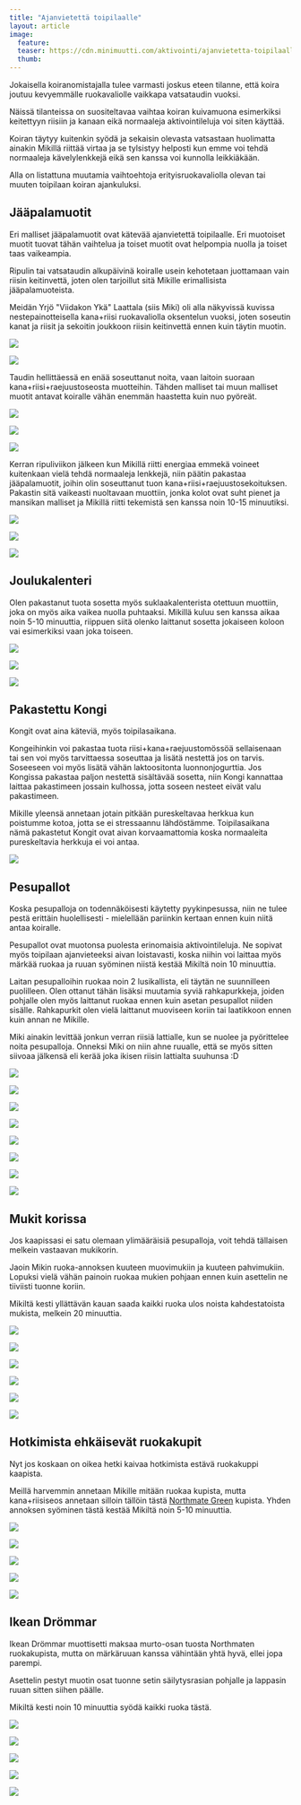 ```yaml
---
title: "Ajanvietettä toipilaalle"
layout: article
image:
  feature:
  teaser: https://cdn.minimuutti.com/aktivointi/ajanvietetta-toipilaalle/DS37405-245px.jpg
  thumb:
---
```


Jokaisella koiranomistajalla tulee varmasti joskus eteen tilanne, että koira joutuu kevyemmälle ruokavaliolle vaikkapa vatsataudin vuoksi.

Näissä tilanteissa on suositeltavaa vaihtaa koiran kuivamuona esimerkiksi keitettyyn riisiin ja kanaan eikä normaaleja aktivointileluja voi siten käyttää.

Koiran täytyy kuitenkin syödä ja sekaisin olevasta vatsastaan huolimatta ainakin Mikillä riittää virtaa ja se tylsistyy helposti kun emme voi tehdä normaaleja kävelylenkkejä eikä sen kanssa voi kunnolla leikkiäkään.

Alla on listattuna muutamia vaihtoehtoja erityisruokavaliolla olevan tai muuten toipilaan koiran ajankuluksi.

## Jääpalamuotit

Eri malliset jääpalamuotit ovat kätevää ajanvietettä toipilaalle. Eri muotoiset muotit tuovat tähän vaihtelua ja toiset muotit ovat helpompia nuolla ja toiset taas vaikeampia.

Ripulin tai vatsataudin alkupäivinä koiralle usein kehotetaan juottamaan vain riisin keitinvettä, joten olen tarjoillut sitä Mikille erimallisista jääpalamuoteista.

Meidän Yrjö "Viidakon Ykä" Laattala (siis Miki) oli alla näkyvissä kuvissa nestepainotteisella kana+riisi ruokavaliolla oksentelun vuoksi, joten soseutin kanat ja riisit ja sekoitin joukkoon riisin keitinvettä ennen kuin täytin muotin.

![](https://cdn.minimuutti.com/aktivointi/ajanvietetta-toipilaalle/IMG_20151213_183733-800px.jpg)

![](https://cdn.minimuutti.com/aktivointi/ajanvietetta-toipilaalle/IMG_20151213_183756-800px.jpg)

Taudin hellittäessä en enää soseuttanut noita, vaan laitoin suoraan kana+riisi+raejuustoseosta muotteihin. Tähden malliset tai muun malliset muotit antavat koiralle vähän enemmän haastetta kuin nuo pyöreät.

![](https://cdn.minimuutti.com/aktivointi/ajanvietetta-toipilaalle/DS10526-800px.jpg)

![](https://cdn.minimuutti.com/aktivointi/ajanvietetta-toipilaalle/DS10540-800px.jpg)

![](https://cdn.minimuutti.com/aktivointi/ajanvietetta-toipilaalle/DS10565-800px.jpg)

Kerran ripuliviikon jälkeen kun Mikillä riitti energiaa emmekä voineet kuitenkaan vielä tehdä normaaleja lenkkejä, niin päätin pakastaa jääpalamuotit, joihin olin soseuttanut tuon kana+riisi+raejuustosekoituksen. Pakastin sitä vaikeasti nuoltavaan muottiin, jonka kolot ovat suht pienet ja mansikan malliset ja Mikillä riitti tekemistä sen kanssa noin 10-15 minuutiksi.

![](https://cdn.minimuutti.com/aktivointi/ajanvietetta-toipilaalle/DS37158-800px.jpg)

![](https://cdn.minimuutti.com/aktivointi/ajanvietetta-toipilaalle/DS37166-800px.jpg)

![](https://cdn.minimuutti.com/aktivointi/ajanvietetta-toipilaalle/DS37187-800px.jpg)

## Joulukalenteri

Olen pakastanut tuota sosetta myös suklaakalenterista otettuun muottiin, joka on myös aika vaikea nuolla puhtaaksi. Mikillä kuluu sen kanssa aikaa noin 5-10 minuuttia, riippuen siitä olenko laittanut sosetta jokaiseen koloon vai esimerkiksi vaan joka toiseen.

![](https://cdn.minimuutti.com/aktivointi/ajanvietetta-toipilaalle/DS37106-800px.jpg)

![](https://cdn.minimuutti.com/aktivointi/ajanvietetta-toipilaalle/DS37110-800px.jpg)

![](https://cdn.minimuutti.com/aktivointi/ajanvietetta-toipilaalle/DS37140-800px.jpg)

## Pakastettu Kongi

Kongit ovat aina käteviä, myös toipilasaikana.

Kongeihinkin voi pakastaa tuota riisi+kana+raejuustomössöä sellaisenaan tai sen voi myös tarvittaessa soseuttaa ja lisätä nestettä jos on tarvis. Soseeseen voi myös lisätä vähän laktoositonta luonnonjogurttia. Jos Kongissa pakastaa paljon nestettä sisältävää sosetta, niin Kongi kannattaa laittaa pakastimeen jossain kulhossa, jotta soseen nesteet eivät valu pakastimeen.

Mikille yleensä annetaan jotain pitkään pureskeltavaa herkkua kun poistumme kotoa, jotta se ei stressaannu lähdöstämme. Toipilasaikana nämä pakastetut Kongit ovat aivan korvaamattomia koska normaaleita pureskeltavia herkkuja ei voi antaa.

![](https://cdn.minimuutti.com/aktivointi/ajanvietetta-toipilaalle/DS37157-800px.jpg)

## Pesupallot

Koska pesupalloja on todennäköisesti käytetty pyykinpesussa, niin ne tulee pestä erittäin huolellisesti - mielellään pariinkin kertaan ennen kuin niitä antaa koiralle.

Pesupallot ovat muotonsa puolesta erinomaisia aktivointileluja. Ne sopivat myös toipilaan ajanvieteeksi aivan loistavasti, koska niihin voi laittaa myös märkää ruokaa ja ruuan syöminen niistä kestää Mikiltä noin 10 minuuttia.

Laitan pesupalloihin ruokaa noin 2 lusikallista, eli täytän ne suunnilleen puolilleen. Olen ottanut tähän lisäksi muutamia syviä rahkapurkkeja, joiden pohjalle olen myös laittanut ruokaa ennen kuin asetan pesupallot niiden sisälle. Rahkapurkit olen vielä laittanut muoviseen koriin tai laatikkoon ennen kuin annan ne Mikille. 

Miki ainakin levittää jonkun verran riisiä lattialle, kun se nuolee ja pyörittelee noita pesupalloja. Onneksi Miki on niin ahne ruualle, että se myös sitten siivoaa jälkensä eli kerää joka ikisen riisin lattialta suuhunsa :D

![](https://cdn.minimuutti.com/aktivointi/ajanvietetta-toipilaalle/DS37385-800px.jpg)

![](https://cdn.minimuutti.com/aktivointi/ajanvietetta-toipilaalle/DS37405-800px.jpg)

![](https://cdn.minimuutti.com/aktivointi/ajanvietetta-toipilaalle/DS37440-800px.jpg)

![](https://cdn.minimuutti.com/aktivointi/ajanvietetta-toipilaalle/DS37475-800px.jpg)

![](https://cdn.minimuutti.com/aktivointi/ajanvietetta-toipilaalle/DS37481-800px.jpg)

![](https://cdn.minimuutti.com/aktivointi/ajanvietetta-toipilaalle/DS37520-800px.jpg)

![](https://cdn.minimuutti.com/aktivointi/ajanvietetta-toipilaalle/DS37536-800px.jpg)

![](https://cdn.minimuutti.com/aktivointi/ajanvietetta-toipilaalle/DS37551-800px.jpg)

## Mukit korissa

Jos kaapissasi ei satu olemaan ylimääräisiä pesupalloja, voit tehdä tällaisen melkein vastaavan mukikorin.

Jaoin Mikin ruoka-annoksen kuuteen muovimukiin ja kuuteen pahvimukiin. Lopuksi vielä vähän painoin ruokaa mukien pohjaan ennen kuin asettelin ne tiiviisti tuonne koriin.

Mikiltä kesti yllättävän kauan saada kaikki ruoka ulos noista kahdestatoista mukista, melkein 20 minuuttia.

![](https://cdn.minimuutti.com/aktivointi/ajanvietetta-toipilaalle/DS37613-800px.jpg)

![](https://cdn.minimuutti.com/aktivointi/ajanvietetta-toipilaalle/DS37623-800px.jpg)

![](https://cdn.minimuutti.com/aktivointi/ajanvietetta-toipilaalle/DS37639-800px.jpg)

![](https://cdn.minimuutti.com/aktivointi/ajanvietetta-toipilaalle/DS37651-800px.jpg)

![](https://cdn.minimuutti.com/aktivointi/ajanvietetta-toipilaalle/DS37630-800px.jpg)

![](https://cdn.minimuutti.com/aktivointi/ajanvietetta-toipilaalle/DS37698-800px.jpg)

## Hotkimista ehkäisevät ruokakupit

Nyt jos koskaan on oikea hetki kaivaa hotkimista estävä ruokakuppi kaapista.

Meillä harvemmin annetaan Mikille mitään ruokaa kupista, mutta kana+riisiseos annetaan silloin tällöin tästä [Northmate Green](http://clk.tradedoubler.com/click?p(210840)a(2526211)g(19927404)url(http://www.zooplus.fi/shop/koirat/lelut/aktivointilelut/alypelit/408791)) kupista. Yhden annoksen syöminen tästä kestää Mikiltä noin 5-10 minuuttia.

![](https://cdn.minimuutti.com/aktivointilelut/muut/DS37557-800px.jpg)

![](https://cdn.minimuutti.com/aktivointilelut/muut/DS37568-800px.jpg)

![](https://cdn.minimuutti.com/aktivointilelut/muut/DS37579-800px.jpg)

![](https://cdn.minimuutti.com/aktivointilelut/muut/DS37600-800px.jpg)

![](https://cdn.minimuutti.com/aktivointilelut/muut/DS37606-800px.jpg)
## Ikean Drömmar

Ikean Drömmar muottisetti maksaa murto-osan tuosta Northmaten ruokakupista, mutta on märkäruuan kanssa vähintään yhtä hyvä, ellei jopa parempi.

Asettelin pestyt muotin osat tuonne setin säilytysrasian pohjalle ja lappasin ruuan sitten siihen päälle.

Mikiltä kesti noin 10 minuuttia syödä kaikki ruoka tästä.

![](https://cdn.minimuutti.com/aktivointi/ajanvietetta-toipilaalle/DS37739-800px.jpg)

![](https://cdn.minimuutti.com/aktivointi/ajanvietetta-toipilaalle/DS37744-800px.jpg)

![](https://cdn.minimuutti.com/aktivointi/ajanvietetta-toipilaalle/DS37785-800px.jpg)

![](https://cdn.minimuutti.com/aktivointi/ajanvietetta-toipilaalle/DS37794-800px.jpg)

![](https://cdn.minimuutti.com/aktivointi/ajanvietetta-toipilaalle/DS37826-800px.jpg)